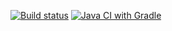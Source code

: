 [![Build status](https://ci.appveyor.com/api/projects/status/t43ko7b8vqsi7ipr?svg=true)](https://ci.appveyor.com/project/AnastasyaChis/unit2)
[![Java CI with Gradle](https://github.com/AnastasyaChis/unit2/actions/workflows/gradle.yml/badge.svg)](https://github.com/AnastasyaChis/unit2/actions/workflows/gradle.yml)
